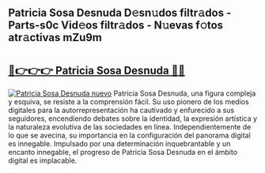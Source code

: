 ## Patricia Sosa Desnuda D𝚎sn𝚞dos filtr𝚊dos - Parts-s0c Vid𝚎os filtr𝚊dos - N𝚞evas f𝚘tos atr𝚊ctivas mZu9m

# <h2><a href="http://mbbj44k.tromn.icu/?c=Patricia+Sosa+Desnuda">🔗👉👉👉 Patricia Sosa Desnuda 🔗🔗</a></h2>

[![Patricia Sosa Desnuda nuevo](https://i.imgur.com/pEAQMta.gif)](http://mbbj44k.tromn.icu/?c=Patricia+Sosa+Desnuda)
Patricia Sosa Desnuda, una figura compleja y esquiva, se resiste a la comprensión fácil. Su uso pionero de los medios digitales para la autorrepresentación ha cautivado y enfurecido a sus seguidores, encendiendo debates sobre la identidad, la expresión artística y la naturaleza evolutiva de las sociedades en línea. Independientemente de lo que se avecina, su importancia en la configuración del panorama digital es innegable. Impulsado por una determinación inquebrantable y un encanto innegable, el progreso de Patricia Sosa Desnuda en el ámbito digital es implacable.
